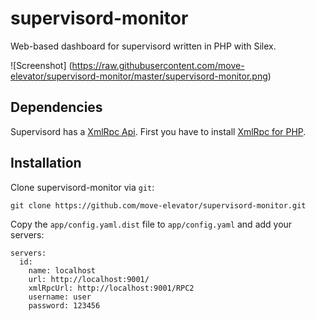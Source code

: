 # supervisord-monitor
Web-based dashboard for supervisord written in PHP with Silex.

![Screenshot] (https://raw.githubusercontent.com/move-elevator/supervisord-monitor/master/supervisord-monitor.png)

## Dependencies

Supervisord has a [XmlRpc Api](http://supervisord.org/api.html). First you have to install [XmlRpc for PHP](http://php.net/manual/de/book.xmlrpc.php).

## Installation

Clone supervisord-monitor via ```git```:

```
git clone https://github.com/move-elevator/supervisord-monitor.git
```

Copy the ```app/config.yaml.dist``` file to ```app/config.yaml``` and add your servers:

```
servers:
  id:
    name: localhost
    url: http://localhost:9001/
    xmlRpcUrl: http://localhost:9001/RPC2
    username: user
    password: 123456
```

